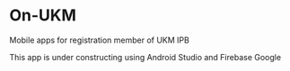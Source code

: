 # On-UKM
Mobile apps for registration member of UKM IPB

This app is under constructing using Android Studio and Firebase Google
